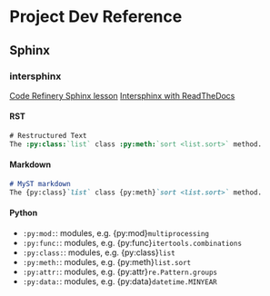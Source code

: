 # Project Dev Reference

## Sphinx

### intersphinx

[Code Refinery Sphinx lesson](https://coderefinery.github.io/sphinx-lesson/intersphinx/)
[Intersphinx with ReadTheDocs](https://docs.readthedocs.io/en/stable/guides/intersphinx.html)

#### RST

```rst
# Restructured Text
The :py:class:`list` class :py:meth:`sort <list.sort>` method.
```

#### Markdown

```markdown
# MyST markdown
The {py:class}`list` class {py:meth}`sort <list.sort>` method.
```

#### Python

- `:py:mod:`: modules, e.g. {py:mod}`multiprocessing`
- `:py:func:`: modules, e.g. {py:func}`itertools.combinations`
- `:py:class:`: modules, e.g. {py:class}`list`
- `:py:meth:`: modules, e.g. {py:meth}`list.sort`
- `:py:attr:`: modules, e.g. {py:attr}`re.Pattern.groups`
- `:py:data:`: modules, e.g. {py:data}`datetime.MINYEAR`
